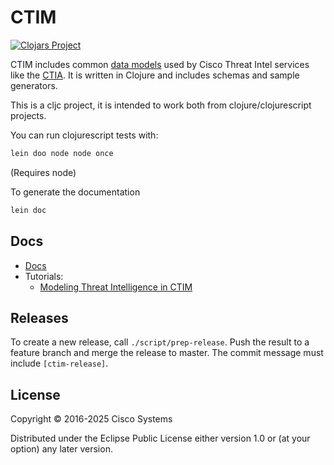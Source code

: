 # CTIM


[![Clojars Project](http://clojars.org/threatgrid/ctim/latest-version.svg)](http://clojars.org/threatgrid/ctim)

CTIM includes common [data models](doc/README.md) used by Cisco Threat Intel services like the [CTIA](https://github.com/threatgrid/ctia).  It is written in Clojure and includes schemas and sample generators.

This is a cljc project, it is intended to work both from clojure/clojurescript projects.

You can run clojurescript tests with:

```bash
lein doo node node once
```

(Requires node)

To generate the documentation

```bash
lein doc
```

## Docs

- [Docs](doc/)
- Tutorials:
  - [Modeling Threat Intelligence in CTIM](doc/tutorials/modeling-threat-intel-ctim.md)

## Releases

To create a new release, call `./script/prep-release`. Push the result to a feature branch
and merge the release to master. The commit message must include `[ctim-release]`.

## License

Copyright © 2016-2025 Cisco Systems

Distributed under the Eclipse Public License either version 1.0 or (at
your option) any later version.
